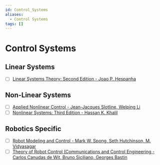 ```yaml
---
id: Control_Systems
aliases:
  - Control Systems
tags: []
---
```



# Control Systems

## Linear Systems

- [ ] [Linear Systems Theory: Second Edition - Joao P. Hespanha](https://a.co/d/hgyrfkw)

## Non-Linear Systems

- [ ] [Applied Nonlinear Control - Jean-Jacques Slotline, Welping Li](https://a.co/d/2Gd35Ki)
- [ ] [Nonlinear Systems: Third Edition - Hassan K. Khalil](https://a.co/d/2ZAoUQb)

## Robotics Specific
- [ ] [Robot Modeling and Control - Mark W. Spong, Seth Hutchinson, M. Vidyasagar](https://a.co/d/hMtDeIu)
- [ ] [Theory of Robot Control (Communications and Control Engineering - Carlos Canudas de Wit, Bruno Siciliano, Georges Bastin](https://a.co/d/9p3TqBk)
